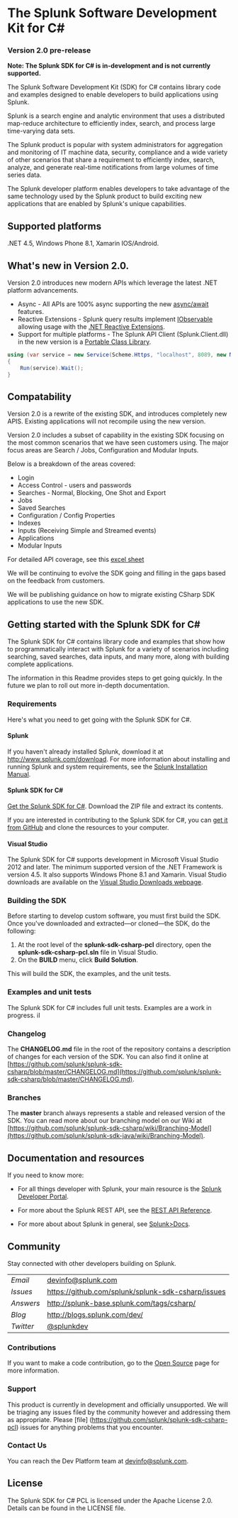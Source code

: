 # The Splunk Software Development Kit for C# 
### Version 2.0 pre-release

**Note: The Splunk SDK for C# is in-development and is not currently supported.**

The Splunk Software Development Kit (SDK) for C# contains library code and 
examples designed to enable developers to build applications using Splunk.

Splunk is a search engine and analytic environment that uses a distributed
map-reduce architecture to efficiently index, search, and process large 
time-varying data sets.

The Splunk product is popular with system administrators for aggregation and
monitoring of IT machine data, security, compliance and a wide variety of 
other scenarios that share a requirement to efficiently index, search, analyze,
and generate real-time notifications from large volumes of time series data.

The Splunk developer platform enables developers to take advantage of the 
same technology used by the Splunk product to build exciting new applications
that are enabled by Splunk's unique capabilities.

## Supported platforms

.NET 4.5, Windows Phone 8.1, Xamarin IOS/Android.

## What's new in Version 2.0.

Version 2.0 introduces new modern APIs which leverage the latest .NET platform advancements. 

* Async - All APIs are 100% async supporting the new [async/await](http://msdn.microsoft.com/en-us/library/hh191443.aspx) features.
* Reactive Extensions - Splunk query results implement [IObservable<T>](http://msdn.microsoft.com/en-us/library/dd990377(v=vs.110).aspx) allowing usage with the [.NET Reactive Extensions](http://msdn.microsoft.com/en-us/data/gg577610).
* Support for multiple platforms - The Splunk API Client (Splunk.Client.dll) in the new version is a [Portable Class Library](http://msdn.microsoft.com/en-us/library/vstudio/gg597391(v=vs.110).aspx).

```csharp
using (var service = new Service(Scheme.Https, "localhost", 8089, new Namespace(user: "nobody", app: "search")))
{
    Run(service).Wait();
}
```


## Compatability

Version 2.0 is a rewrite of the existing SDK, and introduces completely new APIS. Existing applications will not recompile using the new version.

Version 2.0 includes a subset of capability in the existing SDK focusing on the most common scenarios that we have seen customers using. The major focus areas are Search / Jobs, Configuration and Modular Inputs.

Below is a breakdown of the areas covered:

* Login
* Access Control - users and passwords
* Searches - Normal, Blocking, One Shot and Export
* Jobs
* Saved Searches
* Configuration / Config Properties
* Indexes
* Inputs (Receiving Simple and Streamed events)
* Applications
* Modular Inputs

For detailed API coverage, see this [excel sheet](http://test.com)

We will be continuing to evolve the SDK going and filling in the gaps based on the feedback from customers.

We will be publishing guidance on how to migrate existing CSharp SDK applications to use the new SDK.

## Getting started with the Splunk SDK for C# 

The Splunk SDK for C# contains library code and examples that show how to 
programmatically interact with Splunk for a variety of scenarios including 
searching, saved searches, data inputs, and many more, along with building 
complete applications. 

The information in this Readme provides steps to get going quickly. In the 
future we plan to roll out more in-depth documentation.

### Requirements

Here's what you need to get going with the Splunk SDK for C#.

#### Splunk

If you haven't already installed Splunk, download it at 
<http://www.splunk.com/download>. For more information about installing and 
running Splunk and system requirements, see the
[Splunk Installation Manual](http://docs.splunk.com/Documentation/Splunk/latest/Installation). 

#### Splunk SDK for C# 

[Get the Splunk SDK for C#](https://github.com/splunk/splunk-sdk-csharp-pcl/archive/master.zip). Download 
the ZIP file and extract its contents.

If you are interested in contributing to the Splunk SDK for C#, you can 
[get it from GitHub](https://github.com/splunk/splunk-sdk-csharp) and clone the 
resources to your computer.

#### Visual Studio

The Splunk SDK for C# supports development in Microsoft Visual Studio 2012 and later. The 
minimum supported version of the .NET Framework is version 4.5. It also supports Windows Phone 8.1 and Xamarin. Visual Studio 
downloads are available on the 
[Visual Studio Downloads webpage](http://www.microsoft.com/visualstudio/downloads).

### Building the SDK

Before starting to develop custom software, you must first build the SDK. Once 
you've downloaded and extracted—or cloned—the SDK, do the following:

1. At the root level of the **splunk-sdk-csharp-pcl** directory, open the 
**splunk-sdk-csharp-pcl.sln** file in Visual Studio.
2. On the **BUILD** menu, click **Build Solution**.

This will build the SDK, the examples, and the unit tests.

### Examples and unit tests

The Splunk SDK for C# includes full unit tests. Examples are a work in progress.
iI
### Changelog

The **CHANGELOG.md** file in the root of the repository contains a description
of changes for each version of the SDK. You can also find it online at
[https://github.com/splunk/splunk-sdk-csharp/blob/master/CHANGELOG.md](https://github.com/splunk/splunk-sdk-csharp/blob/master/CHANGELOG.md). 

### Branches

The **master** branch always represents a stable and released version of the SDK.
You can read more about our branching model on our Wiki at 
[https://github.com/splunk/splunk-sdk-csharp/wiki/Branching-Model](https://github.com/splunk/splunk-sdk-java/wiki/Branching-Model).

## Documentation and resources

If you need to know more:

* For all things developer with Splunk, your main resource is the [Splunk
  Developer Portal](http://dev.splunk.com).

* For more about the Splunk REST API, see the [REST API 
  Reference](http://docs.splunk.com/Documentation/Splunk/latest/RESTAPI).

* For more about about Splunk in general, see [Splunk>Docs](http://docs.splunk.com/Documentation/Splunk).

## Community

Stay connected with other developers building on Splunk.

<table>

<tr>
<td><em>Email</em></td>
<td><a href="mailto:devinfo@splunk.com">devinfo@splunk.com</a></td>
</tr>

<tr>
<td><em>Issues</em>
<td><a href="https://github.com/splunk/splunk-sdk-csharp-pcl/issues/">
https://github.com/splunk/splunk-sdk-csharp/issues</a></td>
</tr>

<tr>
<td><em>Answers</em>
<td><a href="http://splunk-base.splunk.com/tags/csharp/">
http://splunk-base.splunk.com/tags/csharp/</a></td>
</tr>

<tr>
<td><em>Blog</em>
<td><a href="http://blogs.splunk.com/dev/">http://blogs.splunk.com/dev/</a></td>
</tr>

<tr>
<td><em>Twitter</em>
<td><a href="http://twitter.com/splunkdev">@splunkdev</a></td>
</tr>

</table>

### Contributions

If you want to make a code contribution, go to the 
[Open Source](http://dev.splunk.com/view/opensource/SP-CAAAEDM)
page for more information.

### Support

This product is currently in development and officially unsupported. We will be triaging any issues filed by the community however and addressing them as appropriate. Please [file] (https://github.com/splunk/splunk-sdk-csharp-pcl) issues for anything problems that you encounter.

### Contact Us

You can reach the Dev Platform team at devinfo@splunk.com.

## License

The Splunk SDK for C# PCL is licensed under the Apache License 2.0. Details can be 
found in the LICENSE file.

